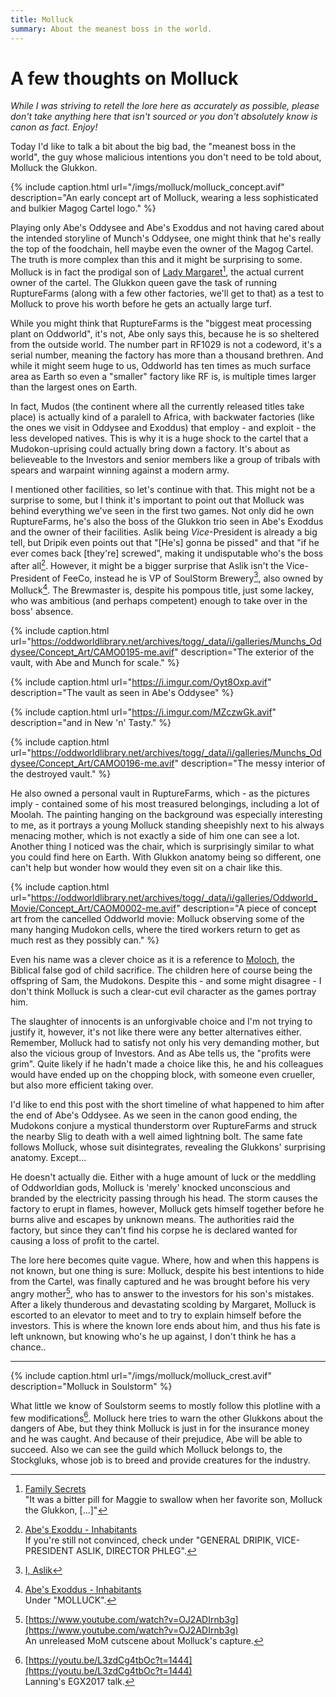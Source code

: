 ```yaml
---
title: Molluck
summary: About the meanest boss in the world.
---
```


# A few thoughts on Molluck

_While I was striving to retell the lore here as accurately as possible,
please don't take anything here that isn't sourced or you don't absolutely know
is canon as fact. Enjoy!_

Today I'd like to talk a bit about the big bad, the "meanest boss in the world",
the guy whose malicious intentions you don't need to be told about, Molluck the
Glukkon.

{% include caption.html url="/imgs/molluck/molluck_concept.avif" description="An early concept art of Molluck, wearing a less sophisticated and bulkier Magog Cartel logo." %}

Playing only Abe's Oddysee and Abe's Exoddus and not having cared about the
intended storyline of Munch's Oddysee, one might think that he's really the top
of the foodchain, hell maybe even the owner of the Magog Cartel. The truth is
more complex than this and it might be surprising to some. Molluck is in fact
the prodigal son of [Lady Margaret](trial)[^1], the actual current owner of the cartel. The
Glukkon queen gave the task of running RuptureFarms (along with a few other factories,
we'll get to that) as a test to Molluck to prove his worth before he gets an
actually large turf.

While you might think that RuptureFarms is the "biggest meat processing
plant on Oddworld", it's not, Abe only says this, because he is so
sheltered from the outside world. The number part in RF1029 is not a
codeword, it's a serial number, meaning the factory has more than a
thousand brethren. And while it might seem huge to us, Oddworld has ten
times as much surface area as Earth so even a "smaller" factory like RF is,
is multiple times larger than the largest ones on Earth.

In fact, Mudos (the continent where all the currently released titles
take place) is actually kind of a paralell to Africa, with backwater
factories (like the ones we visit in Oddysee and Exoddus) that employ - and
exploit - the less developed natives. This is why it is a huge shock to the
cartel that a Mudokon-uprising could actually bring down a factory. It's
about as believeable to the Investors and senior members like a group of
tribals with spears and warpaint winning against a modern army.

I mentioned other facilities, so let's continue with that. This might
not be a surprise to some, but I think it's important to point out that
Molluck was behind everything we've seen in the first two games. Not only
did he own RuptureFarms, he's also the boss of the Glukkon trio seen in
Abe's Exoddus and the owner of their facilities. Aslik being
_Vice_-President is already a big tell, but Dripik even points out
that "[He's] gonna be pissed" and that "if he ever comes back [they're]
screwed", making it undisputable who's the boss after all[^2]. However, it
might be a bigger surprise that Aslik isn't the Vice-President of FeeCo,
instead he is VP of SoulStorm Brewery[^3], also owned by Molluck[^4]. The
Brewmaster is, despite his pompous title, just some lackey, who was
ambitious (and perhaps competent) enough to take over in the boss'
absence.

{% include caption.html url="https://oddworldlibrary.net/archives/togg/_data/i/galleries/Munchs_Oddysee/Concept_Art/CAMO0195-me.avif" description="The exterior of the vault, with Abe and Munch for scale." %}

{% include caption.html url="https://i.imgur.com/Oyt8Oxp.avif" description="The vault as seen in Abe's Oddysee" %}

{% include caption.html url="https://i.imgur.com/MZczwGk.avif" description="and in New 'n' Tasty." %}

{% include caption.html url="https://oddworldlibrary.net/archives/togg/_data/i/galleries/Munchs_Oddysee/Concept_Art/CAMO0196-me.avif" description="The messy interior of the destroyed vault." %}

He also owned a personal vault in RuptureFarms, which - as the pictures
imply - contained some of his most treasured belongings, including a lot of
Moolah. The painting hanging on the background was especially interesting
to me, as it portrays a young Molluck standing sheepishly next to his
always menacing mother, which is not exactly a side of him one can see a
lot. Another thing I noticed was the chair, which is surprisingly similar
to what you could find here on Earth. With Glukkon anatomy being so
different, one can't help but wonder how would they even sit on a chair
like this.

{% include caption.html url="https://oddworldlibrary.net/archives/togg/_data/i/galleries/Oddworld_Movie/Concept_Art/CAOM0002-me.avif" description="A piece of concept art from the cancelled Oddworld movie: Molluck observing some of the many hanging Mudokon cells, where the tired workers return to get as much rest as they possibly can." %}

Even his name was a clever choice as it is a reference to [Moloch](https://en.wikipedia.org/wiki/Moloch), the Biblical
false god of child sacrifice. The children here of course being the
offspring of Sam, the Mudokons. Despite this - and some might disagree - I
don't think Molluck is such a clear-cut evil character as the games portray
him.

The slaughter of innocents is an unforgivable choice and I'm not trying
to justify it, however, it's not like there were any better alternatives
either. Remember, Molluck had to satisfy not only his very demanding mother,
but also the vicious group of Investors. And as Abe tells us, the
"profits were grim". Quite likely if he hadn't made a choice like this, he
and his colleagues would have ended up on the chopping block, with someone
even crueller, but also more efficient taking over.

I'd like to end this post with the short timeline of what happened to
him after the end of Abe's Oddysee. As we seen in the canon good ending,
the Mudokons conjure a mystical thunderstorm over RuptureFarms and struck
the nearby Slig to death with a well aimed lightning bolt. The same fate
follows Molluck, whose suit disintegrates, revealing the Glukkons'
surprising anatomy. Except...

He doesn't actually die. Either with a huge amount of luck or the
meddling of Oddworldian gods, Molluck is 'merely' knocked unconscious and
branded by the electricity passing through his head. The storm causes the
factory to erupt in flames, however, Molluck gets himself together before
he burns alive and escapes by unknown means. The authorities raid the
factory, but since they can't find his corpse he is declared wanted for
causing a loss of profit to the cartel.

The lore here becomes quite vague. Where, how and when this happens is
not known, but one thing is sure: Molluck, despite his best intentions to
hide from the Cartel, was finally captured and he was brought before his
very angry mother[^5], who has to answer to the investors for his son's
mistakes. After a likely thunderous and devastating scolding by Margaret,
Molluck is escorted to an elevator to meet and to try to explain himself
before the investors. This is where the known lore ends about him, and thus
his fate is left unknown, but knowing who's he up against, I don't think he
has a chance..

---

{% include caption.html url="/imgs/molluck/molluck_crest.avif" description="Molluck in Soulstorm" %}

What little we know of Soulstorm seems to mostly follow this plotline
with a few modifications[^6]. Molluck here tries to warn the other Glukkons
about the dangers of Abe, but they think Molluck is just in for the
insurance money and he was caught. And because of their prejudice, Abe will
be able to succeed. Also we can see the guild which Molluck belongs to, the
Stockgluks, whose job is to breed and provide creatures for the
industry.

[^1]: [Family Secrets](https://oddworldlibrary.net/wiki/1999/12/22_-_Family_Secrets) <br> "It was a bitter pill for Maggie to swallow when her favorite son, Molluck the Glukkon, [...]"

[^2]: [Abe's Exoddu - Inhabitants](https://oddworldlibrary.net/wiki/Abe%27s_Exoddus_-_Inhabitants) <br> If you're still not convinced, check under "GENERAL DRIPIK, VICE-PRESIDENT ASLIK, DIRECTOR PHLEG".

[^3]: [I, Aslik](https://oddworldlibrary.net/wiki/SoulStorm_Brew_-_I,_Aslik)

[^4]: [Abe's Exoddus - Inhabitants](https://oddworldlibrary.net/wiki/Abe%27s_Exoddus_-_Inhabitants) <br> Under "MOLLUCK".

[^5]: [https://www.youtube.com/watch?v=OJ2ADIrnb3g](https://www.youtube.com/watch?v=OJ2ADIrnb3g) <br> An unreleased MoM cutscene about Molluck's capture.

[^6]: [https://youtu.be/L3zdCg4tbOc?t=1444](https://youtu.be/L3zdCg4tbOc?t=1444) <br> Lanning's EGX2017 talk.

